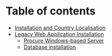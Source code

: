 # Table of contents

* [Installation and Country Localisation](README.md)
* [Legacy Web Application Installation](legacy-web-application-installation/README.md)
  * [Procure Windows-based Server](legacy-web-application-installation/procure-windows-based-server.md)
  * [Database installation](legacy-web-application-installation/database-installation.md)

